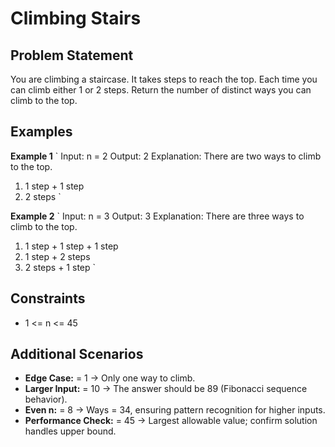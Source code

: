 ﻿# Climbing Stairs

## Problem Statement
You are climbing a staircase. It takes 
 steps to reach the top. Each time you can climb either 1 or 2 steps. Return the number of distinct ways you can climb to the top.

## Examples

**Example 1**
`
Input: n = 2
Output: 2
Explanation: There are two ways to climb to the top.
1. 1 step + 1 step
2. 2 steps
`

**Example 2**
`
Input: n = 3
Output: 3
Explanation: There are three ways to climb to the top.
1. 1 step + 1 step + 1 step
2. 1 step + 2 steps
3. 2 steps + 1 step
`

## Constraints
- 1 <= n <= 45

## Additional Scenarios
- **Edge Case:** 
 = 1 → Only one way to climb.
- **Larger Input:** 
 = 10 → The answer should be 89 (Fibonacci sequence behavior).
- **Even n:** 
 = 8 → Ways = 34, ensuring pattern recognition for higher inputs.
- **Performance Check:** 
 = 45 → Largest allowable value; confirm solution handles upper bound.
